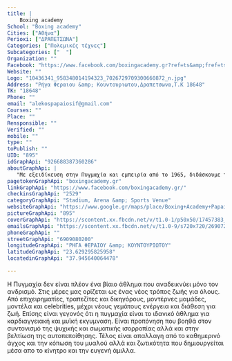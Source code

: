 ```yaml
---
title: |
    Boxing academy
School: "Boxing academy"
Cities: ["Αθήνα"]
Perioxi: ["ΔΡΑΠΕΤΣΩΝΑ"]
Categories: ["Πολεμικές τέχνες"]
Subcategories: ["  "]
Organization: ""
Facebook: "https://www.facebook.com/boxingacademy.gr?ref=ts&amp;fref=ts"
Website: ""
Logo: "10436341_958348014194323_7026729709300660872_n.jpg"
Address: "Ρήγα Φεραιου &amp; Κουντουριωτου,Δραπετσωνα,Τ.Κ 18648"
TK: "18648"
Phone: ""
email: "alekospapaiosif@gmail.com"
Courses: ""
Place: ""
Rensponsible: ""
Verified: ""
mobile: ""
type: ""
toPublish: ""
UID: "895"
idGraphApi: "926688387360286"
aboutGraphApi: | 
   "Με εξειδίκευση στην Πυγμαχία και εμπειρία από το 1965, διδάσκουμε την τέχνη του Ολυμπιακού αθλήματος σε μικρούς και μεγάλους. "
pagetokenGraphApi: "boxingacademy.gr"
linkGraphApi: "https://www.facebook.com/boxingacademy.gr/"
checkinsGraphApi: "2529"
categoryGraphApi: "Stadium, Arena &amp; Sports Venue"
websiteGraphApi: "https://www.google.gr/maps/place/Boxing+Academy+Papaiosif+Family/@37.9454793,23.6272426,17z/data=!3m1!4b1!4m5!3m4!1s0x14a1bbcfccb0c1a3:0xee87ee11a7f639ad!8m2!3d37.9454793!4d23.6294313?hl=el"
pictureGraphApi: "895"
coverGraphApi: "https://scontent.xx.fbcdn.net/v/t1.0-1/p50x50/17457383_1597008653661586_8691879390958481221_n.jpg?oh=51a46fc0876ac7874b6f73a94232ab28&amp;oe=5B41E4CD"
emailsGraphApi: "https://scontent.xx.fbcdn.net/v/t1.0-9/s720x720/26907280_1914626905233091_877005960216175593_n.jpg?oh=9ebef21091caa4a524c409b08c0ff20d&amp;oe=5B351497"
phoneGraphApi: ""
streetGraphApi: "6909080200"
longitudeGraphApi: "ΡΗΓΑ ΦΕΡΑΙΟΥ &amp; ΚΟΥΝΤΟΥΡΙΩΤΟΥ"
latitudeGraphApi: "23.629295825958"
locatedinGraphApi: "37.945640064478"

---
```


Η Πυγμαχία δεν είναι πλέον ένα βίαιο άθλημα που αναδεικνύει μόνο τον ανδρισμό. Στις μέρες μας ορίζεται ως ένας νέος τρόπος ζωής για όλους. Από επιχειρηματίες, τραπεζίτες και δικηγόρους, μοντέρνες μαμάδες, μοντέλα και celebrities, μέχρι νέους γεμάτους ενέργεια και διάθεση για ζωή. Επίσης είναι γεγονός ότι η πυγμαχία είναι το ιδανικό άθλημα για καρδιαγγειακή και μυϊκή εκγυμναση. Είναι προπόνηση που βοηθά στον συντονισμό της ψυχικής και σωματικής ισορροπίας αλλά και στην βελτίωση της αυτοπεποίθησης. Τέλος είναι απαλλαγη από το καθημερινό άγχος και την κόπωση του μυαλού αλλά και ζωτικότητα που δημιουργείται μέσα απο το κίνητρο και την ευγενή άμιλλα. 

